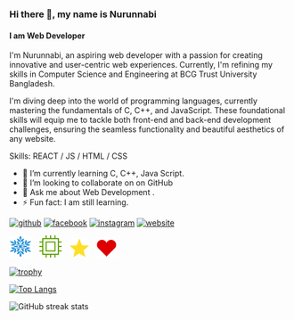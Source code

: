 ### Hi there 👋, my name is Nurunnabi
#### I am Web Developer 
I'm Nurunnabi, an aspiring web developer with a passion for creating innovative and user-centric web experiences.  Currently, I'm refining my skills in Computer Science and Engineering at BCG Trust University Bangladesh.

I'm diving deep into the world of programming languages, currently mastering the fundamentals of C, C++, and JavaScript.  These foundational skills will equip me to tackle both front-end and back-end development challenges, ensuring the seamless functionality and beautiful aesthetics of any website.

Skills: REACT / JS / HTML / CSS

- 🌱 I’m currently learning C, C++, Java Script. 
- 👯 I’m looking to collaborate on on GitHub 
- 💬 Ask me about Web Development . 
- ⚡ Fun fact:  I am still learning. 


[<img src='https://cdn.jsdelivr.net/npm/simple-icons@3.0.1/icons/github.svg' alt='github' height='40'>](https://github.com/Nurunnabi-BD)  [<img src='https://cdn.jsdelivr.net/npm/simple-icons@3.0.1/icons/facebook.svg' alt='facebook' height='40'>](https://www.facebook.com/nabi5572)  [<img src='https://cdn.jsdelivr.net/npm/simple-icons@3.0.1/icons/instagram.svg' alt='instagram' height='40'>](https://www.instagram.com/_nurunnabi_/)  [<img src='https://cdn.jsdelivr.net/npm/simple-icons@3.0.1/icons/icloud.svg' alt='website' height='40'>](https://portfolio-01-henna.vercel.app/)  

<a href='https://archiveprogram.github.com/'><img src='https://raw.githubusercontent.com/acervenky/animated-github-badges/master/assets/acbadge.gif' width='40' height='40'></a> <a href='https://docs.github.com/en/developers'><img src='https://raw.githubusercontent.com/acervenky/animated-github-badges/master/assets/devbadge.gif' width='40' height='40'></a> <a href='https://stars.github.com/'><img src='https://raw.githubusercontent.com/acervenky/animated-github-badges/master/assets/starbadge.gif' width='35' height='35'></a> <a href='https://docs.github.com/en/github/supporting-the-open-source-community-with-github-sponsors'><img src='https://raw.githubusercontent.com/acervenky/animated-github-badges/master/assets/sponsorbadge.gif' width='35' height='35'></a> 

[![trophy](https://github-profile-trophy.vercel.app/?username=Nurunnabi-BD)](https://github.com/ryo-ma/github-profile-trophy)

[![Top Langs](https://github-readme-stats.vercel.app/api/top-langs/?username=Nurunnabi-BD)](https://github.com/anuraghazra/github-readme-stats)

![GitHub streak stats](https://streak-stats.demolab.com/?user=Nurunnabi-BD)  

